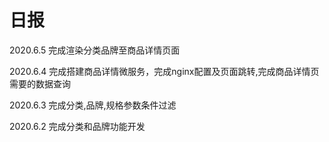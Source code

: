 # 日报

2020.6.5
完成渲染分类品牌至商品详情页面

2020.6.4
完成搭建商品详情微服务，完成nginx配置及页面跳转,完成商品详情页需要的数据查询

2020.6.3
完成分类,品牌,规格参数条件过滤

2020.6.2
完成分类和品牌功能开发
